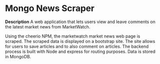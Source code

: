 # Mongo News Scraper
**Description** A web application that lets users view and leave comments on the latest market news from MarketWatch.

Using the cheerio NPM, the marketwatch market news web page is scraped. The scraped data is displayed on a bootstrap site. 
The site allows for users to save articles and to also comment on articles. The backend process is built with Node and express for routing purposes. 
Data is stored in MongoDB.
